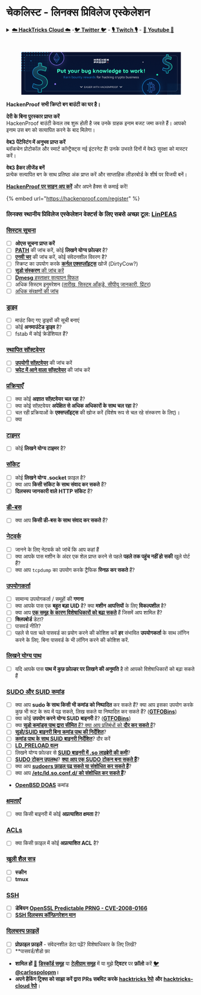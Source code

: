 # चेकलिस्ट - लिनक्स प्रिविलेज एस्केलेशन

<details>

<summary><a href="https://cloud.hacktricks.xyz/pentesting-cloud/pentesting-cloud-methodology"><strong>☁️ HackTricks Cloud ☁️</strong></a> -<a href="https://twitter.com/hacktricks_live"><strong>🐦 Twitter 🐦</strong></a> - <a href="https://www.twitch.tv/hacktricks_live/schedule"><strong>🎙️ Twitch 🎙️</strong></a> - <a href="https://www.youtube.com/@hacktricks_LIVE"><strong>🎥 Youtube 🎥</strong></a></summary>

* क्या आप एक **साइबर सुरक्षा कंपनी** में काम करते हैं? क्या आप अपनी **कंपनी को HackTricks में विज्ञापित** देखना चाहते हैं? या क्या आपको **PEASS की नवीनतम संस्करण या HackTricks को PDF में डाउनलोड करने का उपयोग** करने की आवश्यकता है? [**सदस्यता योजनाएं**](https://github.com/sponsors/carlospolop) की जांच करें!
* [**The PEASS Family**](https://opensea.io/collection/the-peass-family) की खोज करें, हमारा एकल [**NFT**](https://opensea.io/collection/the-peass-family) संग्रह।
* [**आधिकारिक PEASS & HackTricks swag**](https://peass.creator-spring.com) प्राप्त करें
* [**💬**](https://emojipedia.org/speech-balloon/) [**Discord समूह**](https://discord.gg/hRep4RUj7f) या [**टेलीग्राम समूह**](https://t.me/peass) में **शामिल** हों या मुझे **Twitter** [**🐦**](https://github.com/carlospolop/hacktricks/tree/7af18b62b3bdc423e11444677a6a73d4043511e9/\[https:/emojipedia.org/bird/README.md)[**@carlospolopm**](https://twitter.com/hacktricks\_live)** का** अनुसरण करें।**
* **अपने हैकिंग ट्रिक्स को** [**hacktricks रेपो**](https://github.com/carlospolop/hacktricks) **और** [**hacktricks-cloud रेपो**](https://github.com/carlospolop/hacktricks-cloud) **में पीआर जमा करके अपना योगदान दें।**

</details>

<figure><img src="../.gitbook/assets/image (7) (2).png" alt=""><figcaption></figcaption></figure>

<figure><img src="../.gitbook/assets/image (1) (3) (1).png" alt=""><figcaption></figcaption></figure>

**HackenProof सभी क्रिप्टो बग बाउंटी का घर है।**

**देरी के बिना पुरस्कार प्राप्त करें**\
HackenProof बाउंटी केवल तब शुरू होती है जब उनके ग्राहक इनाम बजट जमा करते हैं। आपको इनाम उस बग को सत्यापित करने के बाद मिलेगा।

**वेब3 पेंटेस्टिंग में अनुभव प्राप्त करें**\
ब्लॉकचेन प्रोटोकॉल और स्मार्ट कॉन्ट्रैक्ट्स नई इंटरनेट हैं! उनके उभरते दिनों में वेब3 सुरक्षा को मास्टर करें।

**वेब3 हैकर लीजेंड बनें**\
प्रत्येक सत्यापित बग के साथ प्रतिष्ठा अंक प्राप्त करें और साप्ताहिक लीडरबोर्ड के शीर्ष पर विजयी बनें।

[**HackenProof पर साइन अप करें**](https://hackenproof.com/register) और अपने हैक्स से कमाई करें!

{% embed url="https://hackenproof.com/register" %}

### **लिनक्स स्थानीय प्रिविलेज एस्केलेशन वेक्टर्स के लिए सबसे अच्छा टूल:** [**LinPEAS**](https://github.com/carlospolop/privilege-escalation-awesome-scripts-suite/tree/master/linPEAS)

### [सिस्टम सूचना](privilege-escalation/#system-information)

* [ ] **ओएस सूचना प्राप्त करें**
* [ ] [**PATH**](privilege-escalation/#path) की जांच करें, कोई **लिखने योग्य फ़ोल्डर** है?
* [ ] [**एनवी चर**](privilege-escalation/#env-info) की जांच करें, कोई संवेदनशील विवरण है?
* [ ] स्क्रिप्ट का उपयोग करके [**कर्नल एक्सप्लॉइट्स**](privilege-escalation/#kernel-exploits) खोजें (DirtyCow?)
* [ ] [**सुडो संस्करण** की जांच करें](privilege-escalation/#sudo-version)
* [ ] [**Dmesg** हस्ताक्षर सत्यापन विफल](privilege-escalation/#dmesg-signature-verification-failed)
* [ ] अधिक सिस्टम इनुमरेशन ([तारीख, सिस्टम आँकड़े, सीपीयू जानकारी, प्रिंटर](privilege-escalation/#more-system-enumeration))
* [ ] [अधिक संरक्षणों की जांच](privilege-escalation/#enumerate-possible-defenses)

### [ड्राइव](privilege-escalation/#drives)

* [ ] माउंट किए गए ड्राइवों की सूची बनाएं
* [ ] कोई **अनमाउंटेड ड्राइव** है?
* [ ] fstab में कोई क्रेडेंशियल हैं?

### [**स्थापित सॉफ़्टवेयर**](privilege-escalation/#installed-software)

* [ ] [**उपयोगी सॉफ़्टवेयर**](privilege-escalation/#useful-software) की जांच करें
* [ ] [**चपेट में आने वाला सॉफ़्टवेयर**](privilege-escalation/#vulnerable-software-installed) की जांच करें

### [प्रक्रियाएँ](privilege-escalation/#processes)

* [ ] क्या कोई **अज्ञात सॉफ़्टवेयर चल रहा** है?
* [ ] क्या कोई सॉफ़्टवेयर **अपेक्षित से अधिक अधिकारों के साथ चल रहा** है?
* [ ] चल रही प्रक्रियाओं के **एक्सप्लॉइट्स** की खोज करें (विशेष रूप से चल रहे संस्करण के लिए)।
* [ ] क्या
### [टाइमर](privilege-escalation/#timers)

* [ ] कोई **लिखने योग्य टाइमर** है?

### [सॉकेट](privilege-escalation/#sockets)

* [ ] कोई **लिखने योग्य .socket** फ़ाइल है?
* [ ] क्या आप **किसी सॉकेट के साथ संवाद कर सकते** हैं?
* [ ] **दिलचस्प जानकारी वाले** **HTTP सॉकेट** हैं?

### [डी-बस](privilege-escalation/#d-bus)

* [ ] क्या आप **किसी डी-बस के साथ संवाद कर सकते** हैं?

### [नेटवर्क](privilege-escalation/#network)

* [ ] जानने के लिए नेटवर्क को जांचें कि आप कहां हैं
* [ ] क्या आपके पास मशीन के अंदर एक शेल प्राप्त करने से पहले **पहले तक पहुंच नहीं हो सकी** खुले पोर्ट हैं?
* [ ] क्या आप `tcpdump` का उपयोग करके ट्रैफिक **स्निफ़ कर सकते** हैं?

### [उपयोगकर्ता](privilege-escalation/#users)

* [ ] सामान्य उपयोगकर्ता / समूहों की **गणना**
* [ ] क्या आपके पास एक **बहुत बड़ा UID** है? क्या **मशीन** **आपत्तियों** के लिए **विकल्पशील** है?
* [ ] क्या आप [**एक समूह के कारण विशेषाधिकारों को बढ़ा सकते**](privilege-escalation/interesting-groups-linux-pe/) हैं जिसमें आप शामिल हैं?
* [ ] **क्लिपबोर्ड** डेटा?
* [ ] पासवर्ड नीति?
* [ ] पहले से पता चले पासवर्ड का प्रयोग करने की कोशिश करें **हर** संभावित **उपयोगकर्ता** के साथ लॉगिन करने के लिए. बिना पासवर्ड के भी लॉगिन करने की कोशिश करें.

### [लिखने योग्य पाथ](privilege-escalation/#writable-path-abuses)

* [ ] यदि आपके पास **पाथ में कुछ फ़ोल्डर पर लिखने की अनुमति** है तो आपको विशेषाधिकारों को बढ़ा सकते हैं

### [SUDO और SUID कमांड](privilege-escalation/#sudo-and-suid)

* [ ] क्या आप **sudo के साथ किसी भी कमांड को निष्पादित** कर सकते हैं? क्या आप इसका उपयोग करके कुछ भी रूट के रूप में पढ़ सकते, लिख सकते या निष्पादित कर सकते हैं? ([**GTFOBins**](https://gtfobins.github.io))
* [ ] क्या कोई **उपयोग करने योग्य SUID बाइनरी** है? ([**GTFOBins**](https://gtfobins.github.io))
* [ ] क्या [**सूडो कमांड्स पाथ द्वारा सीमित** हैं? क्या आप प्रतिबंधों को **दौर कर सकते** हैं](privilege-escalation/#sudo-execution-bypassing-paths)?
* [ ] [**सूडो/SUID बाइनरी बिना कमांड पाथ की निर्देशित**](privilege-escalation/#sudo-command-suid-binary-without-command-path)?
* [ ] [**कमांड पाथ के साथ SUID बाइनरी निर्देशित**](privilege-escalation/#suid-binary-with-command-path)? दौर करें
* [ ] [**LD\_PRELOAD वल्न**](privilege-escalation/#ld\_preload)
* [ ] लिखने योग्य फ़ोल्डर से [**SUID बाइनरी में .so लाइब्रेरी की कमी**](privilege-escalation/#suid-binary-so-injection)?
* [ ] [**SUDO टोकन उपलब्ध**](privilege-escalation/#reusing-sudo-tokens)? [**क्या आप एक SUDO टोकन बना सकते हैं**](privilege-escalation/#var-run-sudo-ts-less-than-username-greater-than)?
* [ ] क्या आप [**sudoers फ़ाइल पढ़ सकते या संशोधित कर सकते हैं**](privilege-escalation/#etc-sudoers-etc-sudoers-d)?
* [ ] क्या आप [**/etc/ld.so.conf.d/ को संशोधित कर सकते हैं**](privilege-escalation/#etc-ld-so-conf-d)?
* [**OpenBSD DOAS**](privilege-escalation/#doas) कमांड

### [क्षमताएँ](privilege-escalation/#capabilities)

* [ ] क्या किसी बाइनरी में कोई **अप्रत्याशित क्षमता** है?

### [ACLs](privilege-escalation/#acls)

* [ ] क्या किसी फ़ाइल में कोई **अप्रत्याशित ACL** है?

### [खुली शैल सत्र](privilege-escalation/#open-shell-sessions)

* [ ] **स्क्रीन**
* [ ] **tmux**

### [SSH](privilege-escalation/#ssh)

* [ ] **डेबियन** [**OpenSSL Predictable PRNG - CVE-2008-0166**](privilege-escalation/#debian-openssl-predictable-prng-cve-2008-0166)
* [ ] [**SSH दिलचस्प कॉन्फ़िगरेशन मान**](privilege-escalation/#ssh-interesting-configuration-values)

### [दिलचस्प फ़ाइलें](privilege-escalation/#interesting-files)

* [ ] **प्रोफ़ाइल फ़ाइलें** - संवेदनशील डेटा पढ़ें? विशेषाधिकार के लिए लिखें?
* [ ] **पासवर्ड/शैडो फ़ा
* **शामिल हों** [**💬**](https://emojipedia.org/speech-balloon/) [**डिस्कॉर्ड समूह**](https://discord.gg/hRep4RUj7f) या [**टेलीग्राम समूह**](https://t.me/peass) में या मुझे **ट्विटर** पर **फ़ॉलो** करें [**🐦**](https://github.com/carlospolop/hacktricks/tree/7af18b62b3bdc423e11444677a6a73d4043511e9/\[https:/emojipedia.org/bird/README.md)[**@carlospolopm**](https://twitter.com/hacktricks\_live)**।**
* **अपने हैकिंग ट्रिक्स को साझा करें द्वारा PRs सबमिट करके** [**hacktricks रेपो**](https://github.com/carlospolop/hacktricks) **और** [**hacktricks-cloud रेपो**](https://github.com/carlospolop/hacktricks-cloud)।

</details>
